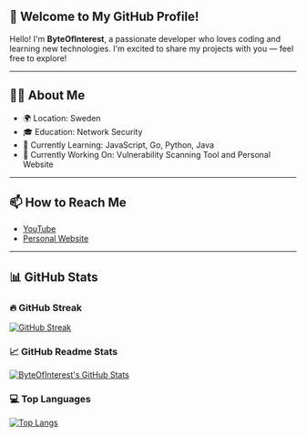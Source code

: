 ## 👋 Welcome to My GitHub Profile!

Hello! I'm **ByteOfInterest**, a passionate developer who loves coding and learning new technologies. I'm excited to share my projects with you — feel free to explore!

---

## 🧑‍💻 About Me

- 🌍 Location: Sweden  
- 🎓 Education: Network Security  
- 🌱 Currently Learning: JavaScript, Go, Python, Java  
- 🔭 Currently Working On: Vulnerability Scanning Tool and Personal Website  

---

## 📫 How to Reach Me
- [YouTube](#)
- [Personal Website](#)

---

## 📊 GitHub Stats

### 🔥 GitHub Streak
[![GitHub Streak](https://streak-stats.demolab.com?user=ByteOfInterest&theme=vue-dark&hide_border=false&date_format=M%20j%5B%2C%20Y%5D)](https://git.io/streak-stats)

### 📈 GitHub Readme Stats
[![ByteOfInterest's GitHub Stats](https://github-readme-stats.vercel.app/api?username=ByteOfInterest&show_icons=true&theme=vue-dark&hide_border=false)](https://github.com/anuraghazra/github-readme-stats)

### 💻 Top Languages
[![Top Langs](https://github-readme-stats.vercel.app/api/top-langs/?username=ByteOfInterest&layout=compact&theme=vue-dark&hide_border=false)](https://github.com/anuraghazra/github-readme-stats)

<!--
**ByteOfInterest/ByteOfInterest** is a ✨ _special_ ✨ repository because its `README.md` (this file) appears on your GitHub profile.

Here are some ideas to get you started:

- 🔭 I’m currently working on ...
- 🌱 I’m currently learning ...
- 👯 I’m looking to collaborate on ...
- 🤔 I’m looking for help with ...
- 💬 Ask me about ...
- 📫 How to reach me: ...
- 😄 Pronouns: ...
- ⚡ Fun fact: ...
-->
